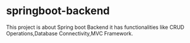 # springboot-backend

This project is about Spring boot Backend it has functionalities like CRUD Operations,Database Connectivity,MVC Framework. 
